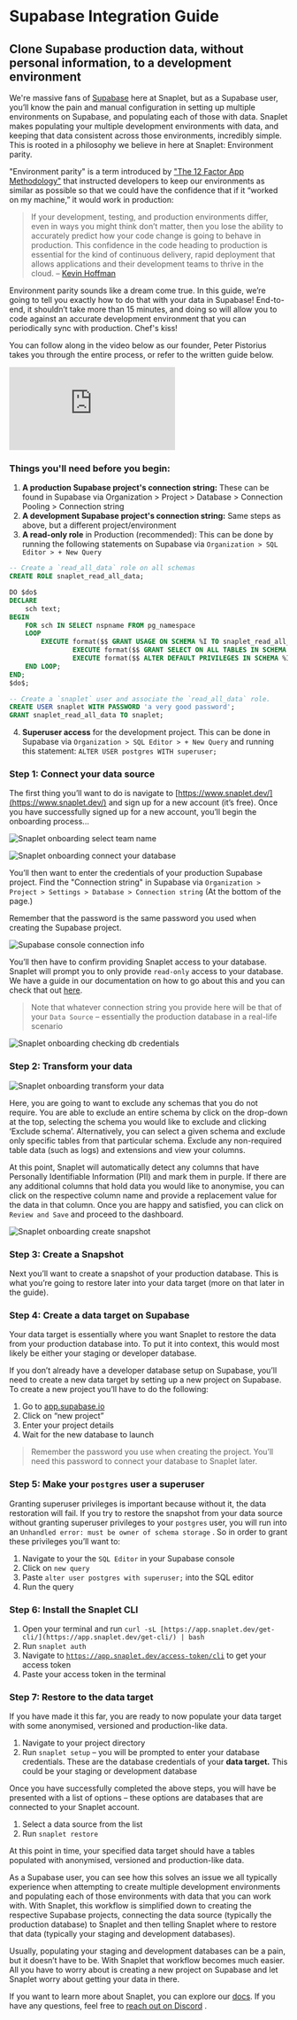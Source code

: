 # Supabase Integration Guide
## Clone Supabase production data, without personal information, to a development environment

We're massive fans of [Supabase](https://supabase.com/) here at Snaplet, but as a Supabase user, you’ll know the pain and manual configuration in setting up multiple environments on Supabase, and populating each of those with data. Snaplet makes populating your multiple development environments with data, and keeping that data consistent across those environments, incredibly simple. This is rooted in a philosophy we believe in here at Snaplet: Environment parity.

"Environment parity" is a term introduced by ["The 12 Factor App Methodology"](https://12factor.net/dev-prod-parity) that instructed developers to keep our environments as similar as possible so that we could have the confidence that if it “worked on my machine,” it would work in production:

> If your development, testing, and production environments differ, even in ways you might think don’t matter, then you lose the ability to accurately predict how your code change is going to behave in production. This confidence in the code heading to production is essential for the kind of continuous delivery, rapid deployment that allows applications and their development teams to thrive in the cloud. – [Kevin Hoffman](https://www.oreilly.com/content/environment-parity-for-rapidly-deployed-cloud-native-apps/)

Environment parity sounds like a dream come true. In this guide, we’re going to tell you exactly how to do that with your data in Supabase! End-to-end, it shouldn’t take more than 15 minutes, and doing so will allow you to code against an accurate development environment that you can periodically sync with production. Chef's kiss!

You can follow along in the video below as our founder, Peter Pistorius takes you through the entire process, or refer to the written guide below.

<iframe src="https://www.youtube.com/embed/oPtMMhdhEP4?rel=0" frameborder="0" allow="accelerometer; autoplay; encrypted-media; gyroscope; picture-in-picture; modestbranding; showinfo=0" allowfullscreen></iframe>

### Things you'll need before you begin:
1. **A production Supabase project's connection string:** These can be found in Supabase via Organization > Project > Database > Connection Pooling > Connection string
2. **A development Supabase project's connection string:** Same steps as above, but a different project/environment
3. **A read-only role** in Production (recommended): This can be done by running the following statements on Supabase via `Organization > SQL Editor > + New Query`

```sql
-- Create a `read_all_data` role on all schemas
CREATE ROLE snaplet_read_all_data;

DO $do$
DECLARE
    sch text;
BEGIN
    FOR sch IN SELECT nspname FROM pg_namespace
    LOOP
        EXECUTE format($$ GRANT USAGE ON SCHEMA %I TO snaplet_read_all_data $$, sch);
				EXECUTE format($$ GRANT SELECT ON ALL TABLES IN SCHEMA %I TO snaplet_read_all_data $$, sch);
				EXECUTE format($$ ALTER DEFAULT PRIVILEGES IN SCHEMA %I GRANT SELECT ON TABLES TO snaplet_read_all_data $$, sch);
    END LOOP;
END;
$do$;

-- Create a `snaplet` user and associate the `read_all_data` role.
CREATE USER snaplet WITH PASSWORD 'a very good password';
GRANT snaplet_read_all_data TO snaplet;
```
4. **Superuser access** for the development project. This can be done in Supabase via `Organization > SQL Editor > + New Query` and running this statement:
   `ALTER USER postgres WITH superuser;`

### Step 1: Connect your data source
The first thing you’ll want to do is navigate to [https://www.snaplet.dev/](https://www.snaplet.dev/) and sign up for a new account (it’s free). Once you have successfully signed up for a new account, you’ll begin the onboarding process...

![Snaplet onboarding select team name](../../static/screenshots/supabase-integration/onboarding_team_name.png)



![Snaplet onboarding connect your database](../../static/screenshots/supabase-integration/onboarding_connect_db.png)

You’ll then want to enter the credentials of your production Supabase project. Find the "Connection string" in Supabase via `Organization > Project > Settings > Database > Connection string` (At the bottom of the page.)

Remember that the password is the same password you used when creating the Supabase project.


![Supabase console connection info](../../static/screenshots/supabase-integration/supabase_connection_info.png)

You’ll then have to confirm providing Snaplet access to your database. Snaplet will prompt you to only provide `read-only` access to your database. We have a guide in our documentation on how to go about this and you can check that out [here](https://docs.snaplet.dev/postgresql/create-read-only-role).

> Note that whatever connection string you provide here will be that of your `Data Source` – essentially the production database in a real-life scenario


![Snaplet onboarding checking db credentials](../../static/screenshots/supabase-integration/onboarding_write_access.png)


### Step 2: Transform your data

![Snaplet onboarding transform your data](../../static/screenshots/supabase-integration/onboarding_transform_data.png)

Here, you are going to want to exclude any schemas that you do not require. You are able to exclude an entire schema by click on the drop-down at the top, selecting the schema you would like to exclude and clicking ‘Exclude schema’. Alternatively, you can select a given schema and exclude only specific tables from that particular schema. Exclude any non-required table data (such as logs) and extensions and view your columns. 

At this point, Snaplet will automatically detect any columns that have Personally Identifiable Information (PII) and mark them in purple. If there are any additional columns that hold data you would like to anonymise, you can click on the respective column name and provide a replacement value for the data in that column. Once you are happy and satisfied, you can click on `Review and Save`  and proceed to the dashboard.


![Snaplet onboarding create snapshot](../../static/screenshots/supabase-integration/onboarding_create_snapshot.png)

### Step 3: Create a Snapshot
Next you’ll want to create a snapshot of your production database. This is what you’re going to restore later into your data target (more on that later in the guide).

### Step 4: Create a data target on Supabase
Your data target is essentially where you want Snaplet to restore the data from your production database into. To put it into context, this would most likely be either your staging or developer database.

If you don’t already have a developer database setup on Supabase, you’ll need to create a new data target by setting up a new project on Supabase. To create a new project you’ll have to do the following:

1. Go to [app.supabase.io](https://app.supabase.io)
2. Click on “new project”
3. Enter your project details
4. Wait for the new database to launch

> Remember the password you use when creating the project. You’ll need this password to connect your database to Snaplet later. 

### Step 5: Make your `postgres` user a superuser
Granting superuser privileges is important because without it, the data restoration will fail. If you try to restore the snapshot from your data source without granting superuser privileges to your `postgres` user, you will run into an `Unhandled error: must be owner of schema storage` . So in order to grant these privileges you’ll want to:

1. Navigate to your the `SQL Editor` in your Supabase console
2. Click on `new query`
3. Paste `alter user postgres with superuser;` into the SQL editor
4. Run the query

### Step 6: Install the Snaplet CLI
1. Open your terminal and run `curl -sL [https://app.snaplet.dev/get-cli/](https://app.snaplet.dev/get-cli/) | bash`
2. Run `snaplet auth`
3. Navigate to [`https://app.snaplet.dev/access-token/cli`](https://app.snaplet.dev/access-token/cli) to get your access token
4. Paste your access token in the terminal

### Step 7: Restore to the data target
If you have made it this far, you are ready to now populate your data target with some anonymised, versioned and production-like data.

1. Navigate to your project directory
2. Run `snaplet setup` – you will be prompted to enter your database credentials. These are the database credentials of your **data target.** This could be your staging or development database

Once you have successfully completed the above steps, you will have be presented with a list of options – these options are databases that are connected to your Snaplet account.

1. Select a data source from the list
2. Run `snaplet restore`

At this point in time, your specified data target should have a tables populated with anonymised, versioned and production-like data.



As a Supabase user, you can see how this solves an issue we all typically experience when attempting to create multiple development environments and populating each of those environments with data that you can work with. With Snaplet, this workflow is simplified down to creating the respective Supabase projects, connecting the data source (typically the production database) to Snaplet and then telling Snaplet where to restore that data (typically your staging and development databases).

Usually, populating your staging and development databases can be a pain, but it doesn’t have to be. With Snaplet that workflow becomes much easier. All you have to worry about is creating a new project on Supabase and let Snaplet worry about getting your data in there.

If you want to learn more about Snaplet, you can explore our [docs](https://docs.snaplet.dev/). If you have any questions, feel free to [reach out on Discord](https://discord.com/invite/6HUuajc866) .




